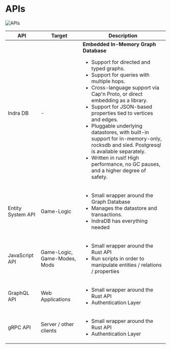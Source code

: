 # APIs

![APIs](https://yuml.me/diagram/scruffy/class/[IndraDB]<--[Entity%20System%20API]<--[JavaScript%20API]<-->[Game%20Logic],[JavaScript%20API]<-->[Game%20Mode],[JavaScript%20API]<-->[Map%20Logic],[JavaScript%20API]<-->[MOD],[Entity%20System%20API]<--[GraphQL%20API]<-->[Game%20UI%20/%20Menus],[GraphQL%20API]<-->[Game%20HUD],[GraphQL%20API]<-->[Server%20UI],[Entity%20System%20API]<--[gRPC%20API]<-->[Inexor%20Server],[gRPC%20API]<-->[Other%20Inexor%20Clients])

| API | Target | Description |
| --- | --- | --- |
| Indra DB | - | **Embedded In-Memory Graph Database**<br><ul><li>Support for directed and typed graphs.</li><li>Support for queries with multiple hops.</li><li>Cross-language support via Cap'n Proto, or direct embedding as a library.</li><li>Support for JSON-based properties tied to vertices and edges.</li><li>Pluggable underlying datastores, with built-in support for in-memory-only, rocksdb and sled. Postgresql is available separately.</li><li>Written in rust! High performance, no GC pauses, and a higher degree of safety.</li></ul> |
| Entity System API | Game-Logic | <ul><li>Small wrapper around the Graph Database</li><li>Manages the datastore and transactions.</li><li>IndraDB has everything needed</li></ul>|
| JavaScript API | Game-Logic, Game-Modes, Mods | <ul><li>Small wrapper around the Rust API</li><li>Run scripts in order to manipulate entities / relations / properties</li></ul>|
| GraphQL API | Web Applications | <ul><li>Small wrapper around the Rust API</li><li>Authentication Layer</li></ul>|
| gRPC API | Server / other clients | <ul><li>Small wrapper around the Rust API</li><li>Authentication Layer</li></ul>|
